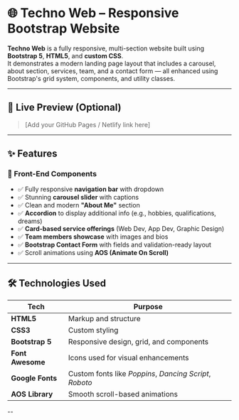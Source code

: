 # 🌐 Techno Web – Responsive Bootstrap Website

**Techno Web** is a fully responsive, multi-section website built using **Bootstrap 5**, **HTML5**, and **custom CSS**.  
It demonstrates a modern landing page layout that includes a carousel, about section, services, team, and a contact form — all enhanced using Bootstrap's grid system, components, and utility classes.

---

## 📸 Live Preview (Optional)

> [Add your GitHub Pages / Netlify link here]

---

## ✨ Features

### 🎯 Front-End Components
- ✅ Fully responsive **navigation bar** with dropdown
- ✅ Stunning **carousel slider** with captions
- ✅ Clean and modern **"About Me"** section
- ✅ **Accordion** to display additional info (e.g., hobbies, qualifications, dreams)
- ✅ **Card-based service offerings** (Web Dev, App Dev, Graphic Design)
- ✅ **Team members showcase** with images and bios
- ✅ **Bootstrap Contact Form** with fields and validation-ready layout
- ✅ Scroll animations using **AOS (Animate On Scroll)**

---

## 🛠 Technologies Used

| Tech            | Purpose                                     |
|------------------|---------------------------------------------|
| **HTML5**        | Markup and structure                        |
| **CSS3**         | Custom styling                              |
| **Bootstrap 5**  | Responsive design, grid, and components     |
| **Font Awesome** | Icons used for visual enhancements          |
| **Google Fonts** | Custom fonts like *Poppins*, *Dancing Script*, *Roboto* |
| **AOS Library**  | Smooth scroll-based animations              |

--

